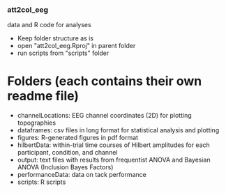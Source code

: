 ### att2col_eeg
data and R code for analyses

- Keep folder structure as is
- open "att2col_eeg.Rproj" in parent folder
- run scripts from "scripts" folder



# Folders (each contains their own readme file)
- channelLocations: EEG channel coordinates (2D) for plotting topographies
- dataframes: csv files in long format for statistical analysis and plotting
- figures: R-generated figures in pdf format
- hilbertData: within-trial time courses of Hilbert amplitudes for each participant, condition, and channel
- output: text files with results from frequentist ANOVA and Bayesian ANOVA (Inclusion Bayes Factors)
- performanceData: data on tack performance
- scripts: R scripts